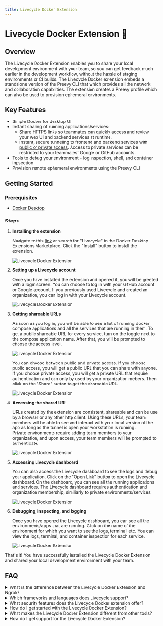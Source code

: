 ```yaml
---
title: Livecycle Docker Extension
---
```


# Livecycle Docker Extension 🐳

## Overview

The Livecycle Docker Extension enables you to share your local development environment with your team, so you can get feedback much earlier in the development workflow, without the hassle of staging environments or CI builds.
The Livecycle Docker extension embeds a standalone version of the Preevy CLI that which provides all the network and collaboration capabilities. The extension creates a Preevy profile which can also be used to provision ephemeral environments.  

## Key Features

- Simple Docker for desktop UI
- Instant sharing of running applications/services:
  - Share HTTPS links so teammates can quickly access and review your web UI and backend services at runtime.
  - Instant, secure tunneling to frontend and backend services with [public or private access](https://preevy.dev/recipes/private-services). Access to private services can be restricted to your teammates' Google or GitHub accounts.
- Tools to debug your environment - log inspection, shell, and container inpsection
- Provision remote ephemeral environments using the Preevy CLI

## Getting Started

### Prerequisites

- [Docker Desktop](https://www.docker.com/products/docker-desktop)

### Steps

1. **Installing the extension**

   Navigate to this [link](https://open.docker.com/extensions/marketplace?extensionId=livecycle/docker-extension) or search for "Livecycle" in the Docker Desktop Extensions Marketplace. Click the "Install" button to install the extension.

   ![Livecycle Docker Extension](docker-ext-1.png)

2. **Setting up a Livecycle account**

   Once you have installed the extension and opened it, you will be greeted with a login screen. You can choose to log in with your GitHub account or Google account. If you previously used Livecycle and created an organization, you can log in with your Livecycle account.

   ![Livecycle Docker Extension](docker-ext-2.png)

3. **Getting shareable URLs**
   
   As soon as you log in, you will be able to see a list of running docker compose applications and all the services that are running in them. To get a public shareable URL for every service, turn on the toggle next to the compose application name. After that, you will be prompted to choose the access level. 

   ![Livecycle Docker Extension](docker-ext-3.png)

   You can choose between public and private access. If you choose public access, you will get a public URL that you can share with anyone. If you choose private access, you will get a private URL that require authentication and can only by used by your organization mebers. Then click on the "Share" button to get the shareable URL.

   ![Livecycle Docker Extension](docker-ext-4.png)

4. **Accessing the shared URL**

   URLs created by the extension are consistent, shareable and can be use by a browser or any other http client.
   Using these URLs, your team members will be able to see and interact with your local version of the app as long as the tunnel is open your workstation is running.  
   Private environments require adding team members to your organization, and upon access, your team members will be prompted to authenticate.
   
   ![Livecycle Docker Extension](docker-ext-5.png)

5. **Accessing Livecycle dashboard**

   You can also access the Livecycle dashboard to see the logs and debug your application. Click on the "Open Link" button to open the Livecycle dashboard. On the dashboard, you can see all the running applications and services.
   The Livecycle dashboard requires authentication and organization membership, similiarly to private environments/services 

   ![Livecycle Docker Extension](docker-ext-6.png)

6. **Debugging, inspecting, and logging**

   Once you have opened the Livecycle dashboard, you can see all the environments/apps that are running. Click on the name of the environment for which you want to see the logs, terminal, etc. You can view the logs, terminal, and container inspection for each service.

   ![Livecycle Docker Extension](docker-ext-7.png)

That's it! You have successfully installed the Livecycle Docker Extension and shared your local development environment with your team.

## FAQ

<details>
  <summary>What is the difference between the Livecycle Docker Extension and Ngrok?</summary>
  
  The Livecycle Docker Extension is integrated with Docker, and provides a smoother experience for Docker users.  
  Consistent URLs, private environments, organizations and Google/Github authentication are supported out of the box.  
  Livecycle dashboard provides debugging capabilites that includes log inspection, shell access, and container inspection.  
  Lastly, integration with the Preevy CLI allows you to create preview environments for Pull Requests - remote ephemeral environments that can be used when your development machine is offline.
</details>

<details>
  <summary>Which frameworks and languages does Livecycle support?</summary>
  
  Livecycle is language and framework agnostic. It works with anything that runs in a Docker container.
</details>

<details>
  <summary>What security features does the Livecycle Docker extension offer?</summary>
  
  The Livecycle Docker Extension uses a secure [SSH tunnel](https://livecycle.io/blogs/preevy-proxy-service-2/) to expose your local development environment using Livecycle's tunnel server, which is only accessible using HTTPS.  
  You can enable private URLs to restrict access to your environment.
</details>

<details>
  <summary>How do I get started with the Livecycle Docker Extension?</summary>
  
  You can get started with the Livecycle Docker Extension by following the steps in the [Getting Started](#getting-started) section.
</details>

<details>
  <summary>What makes the Livecycle Docker Extension different from other tools?</summary>
  
  Livecycle Docker extension is integrated with the Preevy CLI and the Livecycle managed service.
  Using the Preevy CLI, you can provision remote ephemeral environments that can be used in addtion to sharing local environments.  
  This functionality can also be used in your CI pipeline to provision preview environments for Pull Requests.  
  The Livecycle managed service adds additonal layers of management, collaboration, review and debugging on top of shared environments.  
</details>

<details>
  <summary>How do I get support for the Livecycle Docker Extension?</summary>
  
  Join the [Livecycle Community](https://community.livecycle.io) on Slack to get support for the Livecycle Docker Extension.
</details>
